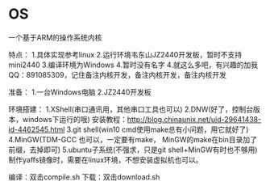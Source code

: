 # OS
一个基于ARM的操作系统内核

特点：
1.具体实现参考linux
2.运行环境韦东山JZ2440开发板，暂时不支持mini2440
3.编译环境为Windows
4.暂时没有名字
4.就这么多吧，有兴趣的加我QQ：891085309，记住备注内核开发，备注内核开发，备注内核开发


准备：
1.一台Windows电脑
2.JZ2440开发板


环境搭建：
1.XShell(串口通讯用，其他串口工具也可以)
2.DNW(好了，控制台版本，windows下运行的哦)
  安装教程：http://blog.chinaunix.net/uid-29641438-id-4462545.html
3.git shell(win10 cmd使用make总有小问题，用它就好了)
4.MinGW(TDM-GCC 也可以，一定要有make， MinGW的make在bin目录加了前缀，去掉即可)
5.ubuntu子系统(不强求，只是git shell+MinGW有时也不够用)
  制作yaffs镜像时，需要在linux环境，不想安装虚拟机也可以。

编译：双击compile.sh
下载：双击download.sh